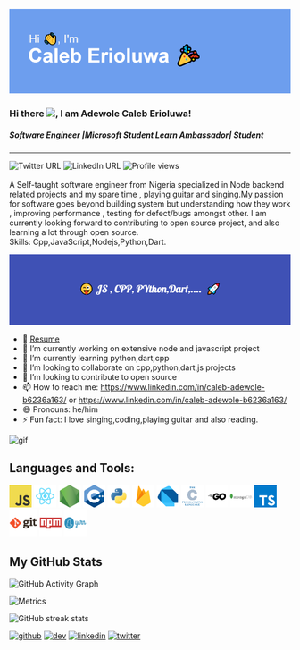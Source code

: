 ![header](https://github.com/caleberi/caleberi/blob/main/header.png)
### Hi there <img src="https://media.giphy.com/media/hvRJCLFzcasrR4ia7z/giphy.gif" width="25px"/>, I am Adewole Caleb Erioluwa!
##### Software Engineer |Microsoft Student Learn Ambassador| Student
---
![Twitter URL](https://img.shields.io/twitter/url?label=twitter&logo=twitter&style=social&url=https%3A%2F%2Ftwitter.com%2FHebronace143)
![LinkedIn URL](https://img.shields.io/twitter/url?label=linkedin&logo=Linkedin&style=social&url=https%3A%2F%2Ftwitter.com%2FHebronace143)
![Profile views](https://gpvc.arturio.dev/caleberi)
<br/>
<br/>
A Self-taught software engineer from Nigeria specialized in Node backend related projects and my spare time , playing guitar and singing.My passion for software goes beyond building system but understanding how they work , improving performance , testing for defect/bugs amongst other.
I am currently looking forward to contributing to open source project, and also learning a lot through open source.
<br/>
Skills: Cpp,JavaScript,Nodejs,Python,Dart.

![banner](https://github.com/caleberi/caleberi/blob/main/%F0%9F%98%9C_JS_%2C_CPP%2C_PYthon%2CDart%2C....__%F0%9F%9A%80.png)


- 📝 [Resume](https://drive.google.com/file/d/1vT8nj-DVIEPLLuXyZX9p6PX3USMrklpB/view?usp=sharing)
- 🔭 I’m currently working on extensive node and javascript project
- 🌱 I’m currently learning python,dart,cpp
- 👯 I’m looking to collaborate on cpp,python,dart,js projects
- 🤔 I’m looking to contribute to open source
- 📫 How to reach me: https://www.linkedin.com/in/caleb-adewole-b6236a163/ or https://www.linkedin.com/in/caleb-adewole-b6236a163/
- 😄 Pronouns: he/him
- ⚡ Fun fact: I love singing,coding,playing guitar and also reading.

![gif](https://media.giphy.com/media/MgmpuYdYhWn4RZ9F1R/giphy.gif)

**Languages and Tools:**  
---
<code><img height="40" src="https://raw.githubusercontent.com/github/explore/80688e429a7d4ef2fca1e82350fe8e3517d3494d/topics/javascript/javascript.png"></code>
<code><img height="40" src="https://raw.githubusercontent.com/github/explore/80688e429a7d4ef2fca1e82350fe8e3517d3494d/topics/react/react.png"></code>
<code><img height="40" src="https://raw.githubusercontent.com/github/explore/80688e429a7d4ef2fca1e82350fe8e3517d3494d/topics/nodejs/nodejs.png"></code>
<code><img height="40" src="https://raw.githubusercontent.com/github/explore/80688e429a7d4ef2fca1e82350fe8e3517d3494d/topics/cpp/cpp.png"></code>
<code><img height="40" src="https://raw.githubusercontent.com/github/explore/80688e429a7d4ef2fca1e82350fe8e3517d3494d/topics/python/python.png"></code>
<code><img height="40" src="https://raw.githubusercontent.com/github/explore/80688e429a7d4ef2fca1e82350fe8e3517d3494d/topics/firebase/firebase.png"></code>
<code><img height="40" src="https://raw.githubusercontent.com/github/explore/80688e429a7d4ef2fca1e82350fe8e3517d3494d/topics/dart/dart.png"></code>
<code><img height="40" src="https://raw.githubusercontent.com/github/explore/80688e429a7d4ef2fca1e82350fe8e3517d3494d/topics/c/c.png"></code>
<code><img height="40" src="https://raw.githubusercontent.com/github/explore/80688e429a7d4ef2fca1e82350fe8e3517d3494d/topics/go/go.png"></code>
<code><img height="40" src="https://raw.githubusercontent.com/github/explore/80688e429a7d4ef2fca1e82350fe8e3517d3494d/topics/mongodb/mongodb.png"></code>
<code><img height="40" src="https://raw.githubusercontent.com/github/explore/80688e429a7d4ef2fca1e82350fe8e3517d3494d/topics/typescript/typescript.png"></code>
<code><img src="https://github.com/devicons/devicon/blob/master/icons/git/git-original-wordmark.svg" alt="Git" width="50" height="50"/></code>
<code><img src="https://github.com/devicons/devicon/blob/master/icons/npm/npm-original-wordmark.svg" alt="npm" width="40" height="50"/></code>
<code><img src="https://github.com/devicons/devicon/blob/master/icons/yarn/yarn-original-wordmark.svg" alt="yarn" width="40" height="50"/></code>


**My GitHub Stats** 
---

![GitHub Activity Graph](https://activity-graph.herokuapp.com/graph?username=caleberi)

![Metrics](https://metrics.lecoq.io/caleberi?template=classic&gists=1&tweets=1&languages=1&lines=1&projects=1&stars=1&activity=1&followup=1&introduction=1&languages.limit=8&languages.colors=github&languages.threshold=0%25introduction.title=true&stars.limit=4&activity.limit=5&activity.days=14&activity.filter=all&activity.visibility=all&activity.timestamps=false&tweets.attachments=false&tweets.limit=2&tweets.user=.user.twitter&config.timezone=Africa%2FLagos
)

![GitHub streak stats](https://github-readme-streak-stats.herokuapp.com/?user=caleberi)

[<img src='https://cdn.jsdelivr.net/npm/simple-icons@3.0.1/icons/github.svg' alt='github' height='40'>](https://github.com/caleberi) [<img src='https://cdn.jsdelivr.net/npm/simple-icons@3.0.1/icons/hashnode.svg' alt='dev' height='40'>](https://hashnode.com/@Hebronace134) [<img src='https://cdn.jsdelivr.net/npm/simple-icons@3.0.1/icons/linkedin.svg' alt='linkedin' height='40'>](https://www.linkedin.com/in/https://www.linkedin.com/in/caleb-adewole-b6236a163//) [<img src='https://cdn.jsdelivr.net/npm/simple-icons@3.0.1/icons/twitter.svg' alt='twitter' height='40'>](https://twitter.com/https://twitter.com/Hebronace143)





